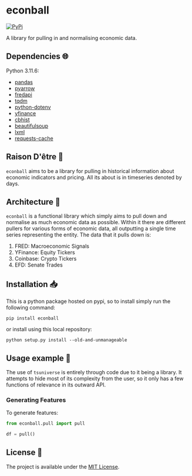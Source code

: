 # econball

<a href="https://pypi.org/project/econball/">
    <img alt="PyPi" src="https://img.shields.io/pypi/v/econball">
</a>

A library for pulling in and normalising economic data.

## Dependencies :globe_with_meridians:

Python 3.11.6:

- [pandas](https://pandas.pydata.org/)
- [pyarrow](https://arrow.apache.org/docs/python/index.html)
- [fredapi](https://pandas.pydata.org/)
- [tqdm](https://github.com/tqdm/tqdm)
- [python-dotenv](https://saurabh-kumar.com/python-dotenv/)
- [yfinance](https://ranaroussi.github.io/yfinance/)
- [cbhist](https://github.com/8W9aG/cbhist)
- [beautifulsoup](https://www.crummy.com/software/BeautifulSoup/)
- [lxml](https://lxml.de/)
- [requests-cache](https://requests-cache.readthedocs.io/en/stable/)

## Raison D'être :thought_balloon:

`econball` aims to be a library for pulling in historical information about economic indicators and pricing. All its about is in timeseries denoted by days.

## Architecture :triangular_ruler:

`econball` is a functional library which simply aims to pull down and normalise as much economic data as possible. Within it there are different pullers for various forms of economic data, all outputting a single time series representing the entity. The data that it pulls down is:

1. FRED: Macroeconomic Signals
2. YFinance: Equity Tickers
3. Coinbase: Crypto Tickers
4. EFD: Senate Trades

## Installation :inbox_tray:

This is a python package hosted on pypi, so to install simply run the following command:

`pip install econball`

or install using this local repository:

`python setup.py install --old-and-unmanageable`

## Usage example :eyes:

The use of `tsuniverse` is entirely through code due to it being a library. It attempts to hide most of its complexity from the user, so it only has a few functions of relevance in its outward API.

### Generating Features

To generate features:

```python
from econball.pull import pull

df = pull()
```

## License :memo:

The project is available under the [MIT License](LICENSE).
